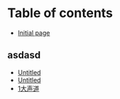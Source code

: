 # Table of contents

* [Initial page](README.md)

## asdasd

* [Untitled](asdasd/untitled.md)
* [Untitled](asdasd/untitled-1.md)
* [1大声道](asdasd/1-da-sheng-dao.md)

